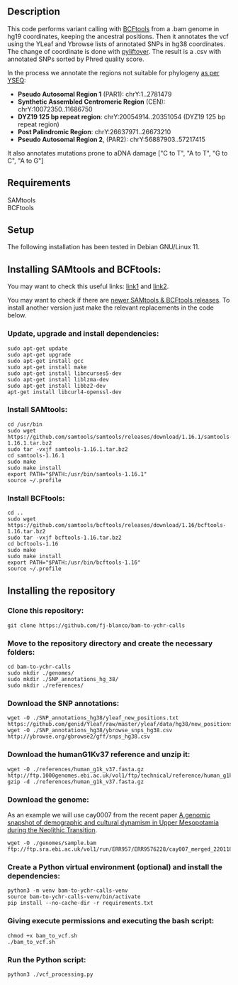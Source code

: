 
## Description

This code performs variant calling with [BCFtools](https://samtools.github.io/bcftools/) from a .bam genome in hg19 coordinates, keeping the ancestral positions. Then it annotates the vcf using the YLeaf and Ybrowse lists of annotated SNPs in hg38 coordinates. The change of coordinate is done with [pyliftover](https://pypi.org/project/pyliftover/). The result is a .csv with annotated SNPs sorted by Phred quality score.

In the process we annotate the regions not suitable for phylogeny [as per YSEQ](https://www.yseq.net/product_info.php?products_id=108&osCsid=a46df681c44538157cf8939e4aeef532):

- **Pseudo Autosomal Region 1** (PAR1): chrY:1..2781479
- **Synthetic Assembled Centromeric Region** (CEN): chrY:10072350..11686750
- **DYZ19 125 bp repeat region**: chrY:20054914..20351054 (DYZ19 125 bp repeat region)
- **Post Palindromic Region**: chrY:26637971..26673210 
- **Pseudo Autosomal Region 2**, (PAR2): chrY:56887903..57217415

It also annotates mutations prone to aDNA damage ["C to T", "A to T", "G to C", "A to G"]

## Requirements

SAMtools  
BCFtools

## Setup

The following installation has been tested in Debian GNU/Linux 11.

## Installing SAMtools and BCFtools:
You may want to check this useful links: [link1](https://www.biostars.org/p/328831/) and [link2](https://www.biostars.org/p/328831/).

You may want to check if there are [newer SAMtools & BCFtools releases](https://www.htslib.org/download/). To install another version just make the relevant replacements in the code below.

### Update, upgrade and install dependencies:
```
sudo apt-get update
sudo apt-get upgrade
sudo apt-get install gcc
sudo apt-get install make
sudo apt-get install libncurses5-dev
sudo apt-get install liblzma-dev
sudo apt-get install libbz2-dev
apt-get install libcurl4-openssl-dev
```
### Install SAMtools:

```
cd /usr/bin
sudo wget https://github.com/samtools/samtools/releases/download/1.16.1/samtools-1.16.1.tar.bz2
sudo tar -vxjf samtools-1.16.1.tar.bz2
cd samtools-1.16.1
sudo make
sudo make install
export PATH="$PATH:/usr/bin/samtools-1.16.1"
source ~/.profile
```
### Install BCFtools:

```
cd ..
sudo wget https://github.com/samtools/bcftools/releases/download/1.16/bcftools-1.16.tar.bz2
sudo tar -vxjf bcftools-1.16.tar.bz2
cd bcftools-1.16
sudo make
sudo make install
export PATH="$PATH:/usr/bin/bcftools-1.16"
source ~/.profile
```

## Installing the repository
### Clone this repository:
```
git clone https://github.com/fj-blanco/bam-to-ychr-calls
```

### Move to the repository directory and create the necessary folders:
```
cd bam-to-ychr-calls
sudo mkdir ./genomes/
sudo mkdir ./SNP_annotations_hg_38/
sudo mkdir ./references/
```

### Download the SNP annotations:
```
wget -O ./SNP_annotations_hg38/yleaf_new_positions.txt https://github.com/genid/Yleaf/raw/master/yleaf/data/hg38/new_positions.txt
wget -O ./SNP_annotations_hg38/ybrowse_snps_hg38.csv http://ybrowse.org/gbrowse2/gff/snps_hg38.csv
```
### Download the humanG1Kv37 reference and unzip it:
```
wget -O ./references/human_g1k_v37.fasta.gz http://ftp.1000genomes.ebi.ac.uk/vol1/ftp/technical/reference/human_g1k_v37.fasta.gz
gzip -d ./references/human_g1k_v37.fasta.gz
```

### Download the genome:
As an example we will use cay0007 from the recent paper [A genomic snapshot of demographic and cultural dynamism in Upper Mesopotamia during the Neolithic Transition](https://www.science.org/doi/10.1126/sciadv.abo3609).
```
wget -O ./genomes/sample.bam ftp://ftp.sra.ebi.ac.uk/vol1/run/ERR957/ERR9576228/cay007_merged_220118.hs37d5.cons.90perc.bam
```

### Create a Python virtual environment (optional) and install the dependencies:
```console
python3 -m venv bam-to-ychr-calls-venv
source bam-to-ychr-calls-venv/bin/activate
pip install --no-cache-dir -r requirements.txt
```

### Giving execute permissions and executing the bash script:
```
chmod +x bam_to_vcf.sh
./bam_to_vcf.sh
```
### Run the Python script:
```
python3 ./vcf_processing.py
```